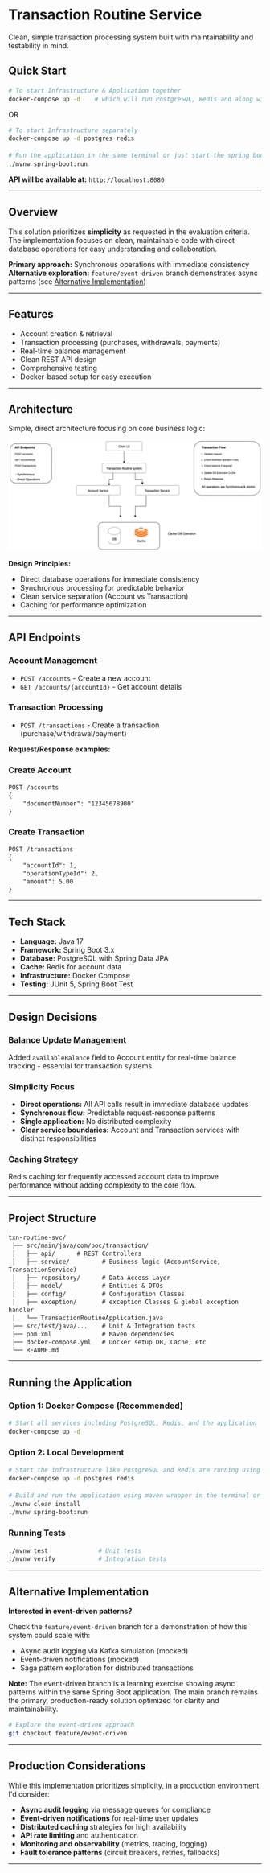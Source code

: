 # Transaction Routine Service

Clean, simple transaction processing system built with maintainability and testability in mind.

## Quick Start

```bash
# To start Infrastructure & Application together
docker-compose up -d    # which will run PostgreSQL, Redis and along with the java application
```

OR

```bash
# To start Infrastructure separately
docker-compose up -d postgres redis

# Run the application in the same terminal or just start the spring boot application (TransactionRoutineApplication.java) in an IDE like intellij
./mvnw spring-boot:run
```

**API will be available at:** `http://localhost:8080`

---

## Overview

This solution prioritizes **simplicity** as requested in the evaluation criteria. The implementation focuses on clean, maintainable code with direct database operations for easy understanding and collaboration.

**Primary approach:** Synchronous operations with immediate consistency  
**Alternative exploration:** `feature/event-driven` branch demonstrates async patterns (see [Alternative Implementation](#alternative-implementation))

---

## Features

* Account creation & retrieval
* Transaction processing (purchases, withdrawals, payments)
* Real-time balance management
* Clean REST API design
* Comprehensive testing
* Docker-based setup for easy execution

---

## Architecture

Simple, direct architecture focusing on core business logic:

![Architecture Diagram](docs/Transaction-processing-Simplev2.drawio.png)


**Design Principles:**
- Direct database operations for immediate consistency
- Synchronous processing for predictable behavior
- Clean service separation (Account vs Transaction)
- Caching for performance optimization

---

## API Endpoints

### Account Management
- `POST /accounts` - Create a new account
- `GET /accounts/{accountId}` - Get account details

### Transaction Processing
- `POST /transactions` - Create a transaction (purchase/withdrawal/payment)

**Request/Response examples:**

### Create Account

```
POST /accounts
{
    "documentNumber": "12345678900"
}
```
        
### Create Transaction
```
POST /transactions
{
    "accountId": 1,
    "operationTypeId": 2,
    "amount": 5.00
}
```

---

## Tech Stack

* **Language:** Java 17
* **Framework:** Spring Boot 3.x
* **Database:** PostgreSQL with Spring Data JPA
* **Cache:** Redis for account data
* **Infrastructure:** Docker Compose
* **Testing:** JUnit 5, Spring Boot Test

---

## Design Decisions

### Balance Update Management
Added `availableBalance` field to Account entity for real-time balance tracking - essential for transaction systems.

### Simplicity Focus
- **Direct operations:** All API calls result in immediate database updates
- **Synchronous flow:** Predictable request-response patterns
- **Single application:** No distributed complexity
- **Clear service boundaries:** Account and Transaction services with distinct responsibilities

### Caching Strategy
Redis caching for frequently accessed account data to improve performance without adding complexity to the core flow.

---

## Project Structure

```
txn-routine-svc/
 ├── src/main/java/com/poc/transaction/
 │   ├── api/      # REST Controllers
 │   ├── service/         # Business logic (AccountService, TransactionService)
 │   ├── repository/      # Data Access Layer
 │   ├── model/           # Entities & DTOs
 │   ├── config/          # Configuration Classes
 │   ├── exception/       # exception Classes & global exception handler
 │   └── TransactionRoutineApplication.java
 ├── src/test/java/...    # Unit & Integration tests
 ├── pom.xml              # Maven dependencies
 ├── docker-compose.yml   # Docker setup DB, Cache, etc
 └── README.md
```

---

## Running the Application

### Option 1: Docker Compose (Recommended)
```bash
# Start all services including PostgreSQL, Redis, and the application
docker-compose up -d
```

### Option 2: Local Development
```bash
# Start the infrastructure like PostgreSQL and Redis are running using below docker cmd
docker-compose up -d postgres redis

# Build and run the application using maven wrapper in the terminal or just start the spring boot application (TransactionRoutineApplication.java) in an IDE like intellij
./mvnw clean install
./mvnw spring-boot:run
```

### Running Tests
```bash
./mvnw test              # Unit tests
./mvnw verify            # Integration tests
```

---

## Alternative Implementation

**Interested in event-driven patterns?** 

Check the `feature/event-driven` branch for a demonstration of how this system could scale with:
- Async audit logging via Kafka simulation (mocked)
- Event-driven notifications (mocked)
- Saga pattern exploration for distributed transactions

**Note:** The event-driven branch is a learning exercise showing async patterns within the same Spring Boot application. The main branch remains the primary, production-ready solution optimized for clarity and maintainability.

```bash
# Explore the event-driven approach
git checkout feature/event-driven
```

---

## Production Considerations

While this implementation prioritizes simplicity, in a production environment I'd consider:

- **Async audit logging** via message queues for compliance
- **Event-driven notifications** for real-time user updates  
- **Distributed caching** strategies for high availability
- **API rate limiting** and authentication
- **Monitoring and observability** (metrics, tracing, logging)
- **Fault tolerance patterns** (circuit breakers, retries, fallbacks)

---